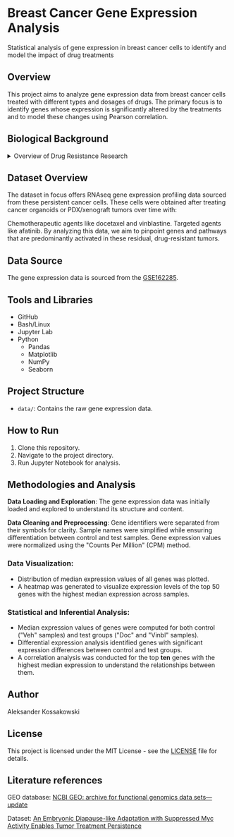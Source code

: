 # Breast Cancer Gene Expression Analysis
Statistical analysis of gene expression in breast cancer cells to identify and model the impact of drug treatments

## Overview
This project aims to analyze gene expression data from breast cancer cells treated with different types and dosages of drugs. The primary focus is to identify genes whose expression is significantly altered by the treatments and to model these changes using Pearson correlation.

## Biological Background
<details>
  <summary>Overview of Drug Resistance Research</summary>

Biological Background Overview
Cancer therapies frequently fall short of achieving comprehensive and long-lasting responses due to the persistence of residual tumor clusters. These clusters display acquired resistance to drugs, posing a significant threat as they serve as the foundation for future relapse. Understanding the biological foundation of this inherent resistance is crucial, yet there is a noticeable absence of accurate in vitro models representing this state of cancer cells.

In recent observations, it's been noted that when breast and prostate cancer cells, derived directly from patients and cultured in 3D organoid formats, are treated with cytotoxic agents, a subset of these cells persists. These persistent cells not only display a unique phenotype but also showcase molecular characteristics that mimic the drug-resistant residual tumors found in clinical settings. This observation presents a promising avenue to understand the emergence and behavior of drug-refractory tumor cells.

</details>

## Dataset Overview
The dataset in focus offers RNAseq gene expression profiling data sourced from these persistent cancer cells. These cells were obtained after treating cancer organoids or PDX/xenograft tumors over time with:

Chemotherapeutic agents like docetaxel and vinblastine.
Targeted agents like afatinib.
By analyzing this data, we aim to pinpoint genes and pathways that are predominantly activated in these residual, drug-resistant tumors.

## Data Source
The gene expression data is sourced from the [GSE162285](https://www.ncbi.nlm.nih.gov/geo/query/acc.cgi?acc=GSE162285).

## Tools and Libraries
- GitHub
- Bash/Linux
- Jupyter Lab
- Python
  - Pandas
  - Matplotlib
  - NumPy
  - Seaborn

## Project Structure
- `data/`: Contains the raw gene expression data.

## How to Run
1. Clone this repository.
2. Navigate to the project directory.
3. Run Jupyter Notebook for analysis.

## Methodologies and Analysis
**Data Loading and Exploration**: The gene expression data was initially loaded and explored to understand its structure and content.

**Data Cleaning and Preprocessing**: Gene identifiers were separated from their symbols for clarity. Sample names were simplified while ensuring differentiation between control and test samples. Gene expression values were normalized using the "Counts Per Million" (CPM) method.

### Data Visualization:

- Distribution of median expression values of all genes was plotted.
- A heatmap was generated to visualize expression levels of the top 50 genes with the highest median expression across samples.

### Statistical and Inferential Analysis:

- Median expression values of genes were computed for both control ("Veh" samples) and test groups ("Doc" and "Vinbl" samples).
- Differential expression analysis identified genes with significant expression differences between control and test groups.
- A correlation analysis was conducted for the top **ten** genes with the highest median expression to understand the relationships between them.

## Author
Aleksander Kossakowski

## License
This project is licensed under the MIT License - see the [LICENSE](LICENSE.md) file for details.

## Literature references
GEO database: [NCBI GEO: archive for functional genomics data sets—update](https://academic.oup.com/nar/article/41/D1/D991/1067995?login=true)

Dataset: [An Embryonic Diapause-like Adaptation with Suppressed Myc Activity Enables Tumor Treatment Persistence](https://pubmed.ncbi.nlm.nih.gov/33417832/)
